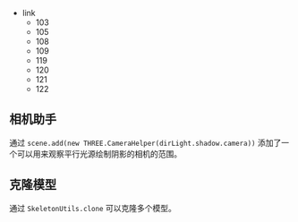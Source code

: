- link
  - 103
  - 105
  - 108
  - 109
  - 119
  - 120
  - 121
  - 122

## 相机助手

通过 `scene.add(new THREE.CameraHelper(dirLight.shadow.camera))` 添加了一个可以用来观察平行光源绘制阴影的相机的范围。

## 克隆模型

通过 `SkeletonUtils.clone` 可以克隆多个模型。